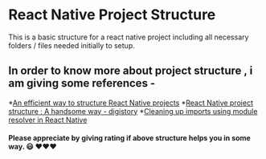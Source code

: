 # React Native Project Structure

This is a basic structure for a react native project including all necessary folders / files needed initially to setup.

## In order to know more about project structure , i am giving some references -

*[An efficient way to structure React Native projects](https://cheesecakelabs.com/blog/efficient-way-structure-react-native-projects/)
*[React Native project structure : A handsome way - digistory](http://www.digitstory.com/react-native-project-structure-a-handsome-way/)
*[Cleaning up imports using module resolver in React Native](https://dev.to/karanpratapsingh/cleaning-up-imports-using-module-resolver-in-react-native-58g8)


#### Please appreciate by giving rating if above structure helps you in some way. :smiley: :heart::heart::heart:


